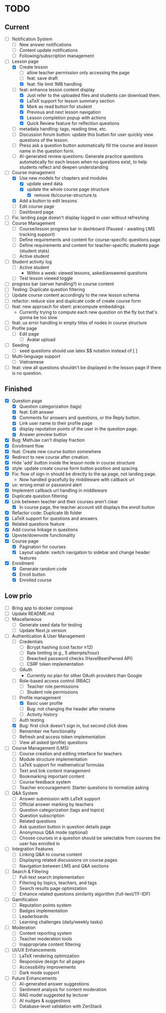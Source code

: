 # TODO

## Current

- [ ] Notification System
    - [ ] New answer notifications
    - [ ] Content update notifications
    - [ ] Following/subscription management
- [ ] Lesson page
    - [x] Create lesson
        - [ ] allow teacher permission only accessing the page
        - [ ] feat: save draft
        - [x] feat: file limit 1MB handling
    - [ ] feat: enhance lesson content display
        - [x] Just refer to the uploaded files and students can download them.
        - [x] LaTeX support for lesson summary section
        - [x] Mark as read button for student
        - [x] Previous and next lesson navigation
        - [x] Lesson completion popup with actions
        - [x] Quick Review feature for reflection questions
    - [ ] metadata handling: tags, reading time, etc.
    - [ ] Discussion forum button: update this button for user quickly view questions of the lesson.
    - [ ] Press ask a question button automatically fill the course and lesson name in the question form.
    - [ ] AI-generated review questions: Generate practice questions automatically for each lesson when no questions exist, to help students reflect and deepen understanding
- [ ] Course management
    - [x] Use new models for chapters and modules
        - [x] update seed data 
        - [x] update the whole course page structure
            - [x] remove lib/course-structure.ts
    - [x] Add a button to edit lessons
    - [ ] Edit course page
    - [ ] Dashboard page
- [ ] Fix: landing page doesn't display logged in user without refreshing
- [ ] Course Management
    - [ ] Course/lesson progress bar in dashboard (Paused - awaiting LMS tracking support)
    - [ ] Define requirements and content for course-specific questions page
    - [ ] Define requirements and content for teacher-specific students page (student stats)
    - [ ] Active student
- [ ] Student activity log
    - [ ] Active student
        - Within a week: viewed lessons, asked/answered questions
    - [ ] Test lesson viewed toggle
- [ ] progress bar (server handling?) in course content
- [ ] Testing: Duplicate question filtering
- [ ] Update course content accordingly to the new lesson schema
- [ ] refactor: reduce size and duplicate code of create course form
- [ ] feat: new approach for sbert: precompute embeddings
    - Currently trying to compute each new question on the fly but that's gonna be too slow
- [ ] feat: ux error handling in empty titles of nodes in course structure
- [ ] Profile page
    - [ ] Edit page
        - [ ] Avatar upload
- [ ] Seeding
    - [ ] seed questions should use latex $$ notation instead of \[ \]
- [ ] Multi-language support
    - [ ] Vietnamese
- [ ] feat: view all questions shouldn't be displayed in the lesson page if there is no question.

## Finished

- [x] Question page
    - [x] Question categorization (tags)
    - [x] feat: Edit answer
    - [x] Comments for answers and questions, or the Reply button.
    - [x] Link user name to their profile page
    - [x] display reputation points of the user in the question page.
    - [x] Answer preview button
- [x] Bug: MathJax can't display fraction
- [x] Enrollment flow
- [x] feat: Create new course button somewhere
- [x] Redirect to new course after creation.
- [x] Hide 'add' button inside the lesson node in course structure
- [x] style: update create course form button position and spacing
- [x] Fix: flow of sign in should be directly to the qa page, not landing page.
    - Now handled gracefully by middleware with callback url
- [x] ux: wrong email or password alert
- [x] Implement callback url handling in middleware
- [x] Duplicate question filtering
- [x] Link between teacher and their courses aren't clear
    - [x] In course page, the teacher account still displays the enroll button
- [x] Refactor code: Duplicate lib folder
- [x] LaTeX support for questions and answers
- [x] Related questions feature
- [x] Add course linkage in questions
- [x] Upvote/downvote functionality
- [x] Course page
    - [x] Pagination for courses
    - [x] Layout update: switch navigation to sidebar and change header features
- [x] Enrollment
    - [x] Generate random code
    - [x] Enroll button
    - [x] Enrolled course

## Low prio

- [ ] Bring app to docker compose
- [ ] Update README.md
- [ ] Miscellaneous
    - [ ] Generate seed data for testing
    - [ ] Update Next.js version
- [ ] Authentication & User Management
    - [ ] Credentials
        - [ ] Bcrypt hashing (cost factor ≥12)
        - [ ] Rate limiting (e.g., 5 attempts/hour)
        - [ ] Breached password checks (HaveIBeenPwned API)
        - [ ] CSRF token implementation
    - [ ] OAuth
        - Currently no plan for other OAuth providers than Google
    - [ ] Role-based access control (RBAC)
        - [ ] Teacher role permissions
        - [ ] Student role permissions
    - [ ] Profile management
        - [x] Basic user profile
        - [ ] Bug: not changing the header after rename
        - [ ] Activity history
    - [ ] Auth testing
    - [x] Bug: first click doesn't sign in, but second click does
    - [ ] Remember me functionality
    - [ ] Refresh and access token implementation
    - [ ] View all asked (profile) questions

- [ ] Course Management (LMS)
    - [ ] Course creation and editing interface for teachers
    - [ ] Module structure implementation
    - [ ] LaTeX support for mathematical formulas
    - [ ] Text and link content management
    - [ ] Bookmarking important content
    - [ ] Course feedback system
    - [ ] Teacher encouragement: Starter questions to normalize asking

- [ ] Q&A System
    - [ ] Answer submission with LaTeX support
    - [ ] Official answer marking by teachers
    - [ ] Question categorization (tags and topics)
    - [ ] Question subscription
    - [ ] Related questions
    - [ ] Ask question button in question details page
    - [ ] Anonymous Q&A mode (optional)
    - [ ] Choose courses in a question should be selectable from courses the user has enrolled in

- [ ] Integration Features
    - [ ] Linking Q&A to course content
    - [ ] Displaying related discussions on course pages
    - [ ] Navigation between LMS and Q&A sections

- [ ] Search & Filtering
    - [ ] Full-text search implementation
    - [ ] Filtering by topics, teachers, and tags
    - [ ] Search results page optimization
    - [ ] Enhance related questions similarity algorithm (full-text/TF-IDF)

- [ ] Gamification
    - [ ] Reputation points system
    - [ ] Badges implementation
    - [ ] Leaderboards
    - [ ] Learning challenges (daily/weekly tasks)

- [ ] Moderation
    - [ ] Content reporting system
    - [ ] Teacher moderation tools
    - [ ] Inappropriate content filtering

- [ ] UI/UX Enhancements
    - [ ] LaTeX rendering optimization
    - [ ] Responsive design for all pages
    - [ ] Accessibility improvements
    - [ ] Dark mode support

- [ ] Future Enhancements
    - [ ] AI-generated answer suggestions
    - [ ] Sentiment analysis for content moderation
    - [ ] RAG model suggested by lecturer
    - [ ] AI nudges & suggestions
    - [ ] Database-level validation with ZenStack